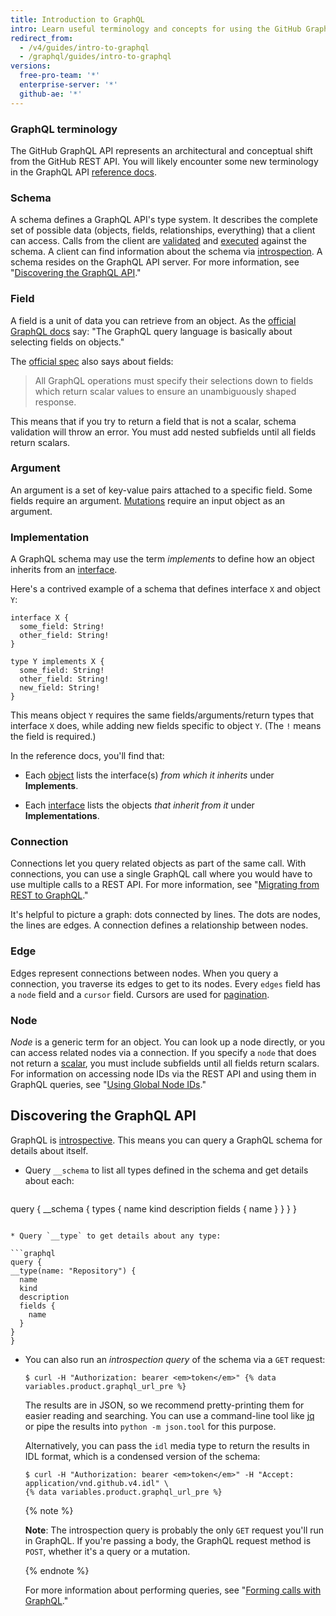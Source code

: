 ```yaml
---
title: Introduction to GraphQL
intro: Learn useful terminology and concepts for using the GitHub GraphQL API.
redirect_from:
  - /v4/guides/intro-to-graphql
  - /graphql/guides/intro-to-graphql
versions:
  free-pro-team: '*'
  enterprise-server: '*'
  github-ae: '*'
---
```


### GraphQL terminology

The GitHub GraphQL API represents an architectural and conceptual shift from the GitHub REST API. You will likely encounter some new terminology in the GraphQL API [reference docs](/v4/).

### Schema

A schema defines a GraphQL API's type system. It describes the complete set of possible data (objects, fields, relationships, everything) that a client can access. Calls from the client are [validated](https://graphql.github.io/learn/validation/) and [executed](https://graphql.github.io/learn/execution/) against the schema. A client can find information about the schema via [introspection](#discovering-the-graphql-api). A schema resides on the GraphQL API server. For more information, see "[Discovering the GraphQL API](#discovering-the-graphql-api)."

### Field

A field is a unit of data you can retrieve from an object. As the [official GraphQL docs](https://graphql.github.io/learn/schema/) say: "The GraphQL query language is basically about selecting fields on objects."

The [official spec](https://graphql.github.io/graphql-spec/June2018/#sec-Language.Fields) also says about fields:

> All GraphQL operations must specify their selections down to fields which return scalar values to ensure an unambiguously shaped response.

This means that if you try to return a field that is not a scalar, schema validation will throw an error. You must add nested subfields until all fields return scalars.

### Argument

An argument is a set of key-value pairs attached to a specific field. Some fields require an argument. [Mutations](/v4/guides/forming-calls#about-mutations) require an input object as an argument.

### Implementation

A GraphQL schema may use the term _implements_ to define how an object inherits from an [interface](/v4/interface).

Here's a contrived example of a schema that defines interface `X` and object `Y`:

```
interface X {
  some_field: String!
  other_field: String!
}

type Y implements X {
  some_field: String!
  other_field: String!
  new_field: String!
}
```

This means object `Y` requires the same fields/arguments/return types that interface `X` does, while adding new fields specific to object `Y`. (The `!` means the field is required.)

In the reference docs, you'll find that:

* Each [object](/v4/object) lists the interface(s) _from which it inherits_ under **Implements**.

* Each [interface](/v4/interface) lists the objects _that inherit from it_ under **Implementations**.

### Connection

Connections let you query related objects as part of the same call. With connections, you can use a single GraphQL call where you would have to use multiple calls to a REST API. For more information, see "[Migrating from REST to GraphQL](/v4/guides/migrating-from-rest)."

It's helpful to picture a graph: dots connected by lines. The dots are nodes, the lines are edges. A connection defines a relationship between nodes.

### Edge

Edges represent connections between nodes. When you query a connection, you traverse its edges to get to its nodes. Every `edges` field has a `node` field and a `cursor` field. Cursors are used for [pagination](https://graphql.github.io/learn/pagination/).

### Node

_Node_ is a generic term for an object. You can look up a node directly, or you can access related nodes via a connection. If you specify a `node` that does not return a [scalar](/v4/scalar), you must include subfields until all fields return scalars. For information on accessing node IDs via the REST API and using them in GraphQL queries, see "[Using Global Node IDs](/v4/guides/using-global-node-ids)."

## Discovering the GraphQL API

GraphQL is [introspective](https://graphql.github.io/learn/introspection/). This means you can query a GraphQL schema for details about itself.

* Query `__schema` to list all types defined in the schema and get details about each:

  ```graphql
query {
  __schema {
    types {
      name
      kind
      description
      fields {
        name
      }
    }
  }
}
  ```

* Query `__type` to get details about any type:

  ```graphql
query {
  __type(name: "Repository") {
    name
    kind
    description
    fields {
      name
    }
  }
}
  ```

* You can also run an _introspection query_ of the schema via a `GET` request:

  ```shell
  $ curl -H "Authorization: bearer <em>token</em>" {% data variables.product.graphql_url_pre %}
  ```

  The results are in JSON, so we recommend pretty-printing them for easier reading and searching. You can use a command-line tool like [jq](https://stedolan.github.io/jq/) or pipe the results into `python -m json.tool` for this purpose.

  Alternatively, you can pass the `idl` media type to return the results in IDL format, which is a condensed version of the schema:

  ```shell
  $ curl -H "Authorization: bearer <em>token</em>" -H "Accept: application/vnd.github.v4.idl" \
  {% data variables.product.graphql_url_pre %}
  ```

  {% note %}

  **Note**: The introspection query is probably the only `GET` request you'll run in GraphQL. If you're passing a body, the GraphQL request method is `POST`, whether it's a query or a mutation.

  {% endnote %}

  For more information about performing queries, see "[Forming calls with GraphQL](/v4/guides/forming-calls)."
